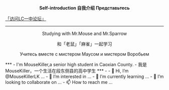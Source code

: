 **<p align="center">Self-introduction  自我介绍  Представьтесь</p>**
[「访问LC一中论坛」](https://github.com/MouseKillerLK/LCYZSBBS)
***

<!---
MouseKillerLK/MouseKillerLK is a ✨ special ✨ repository because its `README.md` (this file) appears on your GitHub profile.
You can click the Preview link to take a look at your changes.
--->
<p align="center">Studying with Mr.Mouse and Mr.Sparrow</p>
<p align="center">和「老鼠」「麻雀」一起学习</p>
<p align="center">Учитесь вместе с мистером Маусом и мистером Воробьем</p>
***
- I'm MouseKiller,a senior high student in Caoxian County.
- 我是MouseKiller，一个生活在段东侧县的高中学生
***
- <span class="heimu" title="你知道的太多了">
<!---### Primary --->
- 👋 Hi, I’m @MouseKillerLK ...
- 👀 I’m interested in ...
- 🌱 I’m currently learning ...
- 💞️ I’m looking to collaborate on ...
- 📫 How to reach me ...
